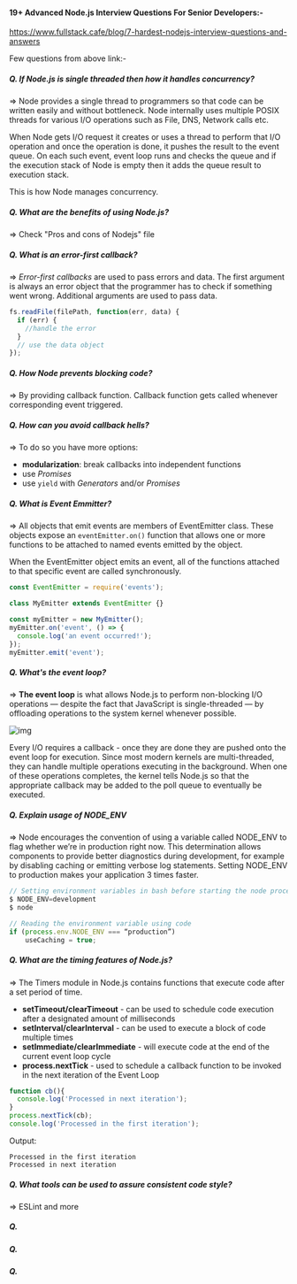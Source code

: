 #### 19+ Advanced Node.js Interview Questions For Senior Developers:-

https://www.fullstack.cafe/blog/7-hardest-nodejs-interview-questions-and-answers

Few questions from above link:-



##### Q. If Node.js is single threaded then how it handles concurrency?

=> Node provides a single thread to programmers so that code can be written easily and without bottleneck. Node internally uses multiple POSIX threads for various I/O operations such as File, DNS, Network calls etc.

When Node gets I/O request it creates or uses a thread to perform that I/O operation and once the operation is done, it pushes the result to the event queue. On each such event, event loop runs and checks the queue and if the execution stack of Node is empty then it adds the queue result to execution stack.

This is how Node manages concurrency.



##### Q. **What are the benefits of using Node.js?**

=> Check "Pros and cons of Nodejs" file



##### Q. **What is an error-first callback?**

=> *Error-first callbacks* are used to pass errors and data. The first argument is always an error object that the programmer has to check if something went wrong. Additional arguments are used to pass data.

```javascript
fs.readFile(filePath, function(err, data) {
  if (err) {
    //handle the error
  }
  // use the data object
});
```



##### Q. **How Node prevents blocking code?**

=> By providing callback function. Callback function gets called whenever corresponding event triggered.



##### Q. **How can you avoid callback hells?**

=> To do so you have more options:

- **modularization**: break callbacks into independent functions
- use *Promises*
- use `yield` with *Generators* and/or *Promises*



##### Q. **What is Event Emmitter?**

=> All objects that emit events are members of EventEmitter class. These objects expose an `eventEmitter.on()` function that allows one or more functions to be attached to named events emitted by the object.

When the EventEmitter object emits an event, all of the functions attached to that specific event are called synchronously.

```javascript
const EventEmitter = require('events');

class MyEmitter extends EventEmitter {}

const myEmitter = new MyEmitter();
myEmitter.on('event', () => {
  console.log('an event occurred!');
});
myEmitter.emit('event');
```



##### Q. **What's the event loop?**

=> **The event loop** is what allows Node.js to perform non-blocking I/O operations — despite the fact that JavaScript is single-threaded — by offloading operations to the system kernel whenever possible.



![img](https://i.stack.imgur.com/Lbs9z.png)



Every I/O requires a callback - once they are done they are pushed onto the event loop for execution. Since most modern kernels are multi-threaded, they can handle multiple operations executing in the background. When one of these operations completes, the kernel tells Node.js so that the appropriate callback may be added to the poll queue to eventually be executed.



##### Q. **Explain usage of NODE_ENV**

=> Node encourages the convention of using a variable called NODE_ENV to flag whether we’re in production right now. This determination allows components to provide better diagnostics during development, for example by disabling caching or emitting verbose log statements. Setting NODE_ENV to production makes your application 3 times faster.

```javascript
// Setting environment variables in bash before starting the node process
$ NODE_ENV=development
$ node

// Reading the environment variable using code
if (process.env.NODE_ENV === “production”)
    useCaching = true;
```



##### Q. **What are the timing features of Node.js?**

=> The Timers module in Node.js contains functions that execute code after a set period of time.

- **setTimeout/clearTimeout** - can be used to schedule code execution after a designated amount of milliseconds
- **setInterval/clearInterval** - can be used to execute a block of code multiple times
- **setImmediate/clearImmediate** - will execute code at the end of the current event loop cycle
- **process.nextTick** - used to schedule a callback function to be invoked in the next iteration of the Event Loop

```javascript
function cb(){
  console.log('Processed in next iteration');
}
process.nextTick(cb);
console.log('Processed in the first iteration');
```

Output:

```
Processed in the first iteration
Processed in next iteration
```



##### Q. **What tools can be used to assure consistent code style?**

=> ESLint and more



##### Q.

##### Q.

##### Q.